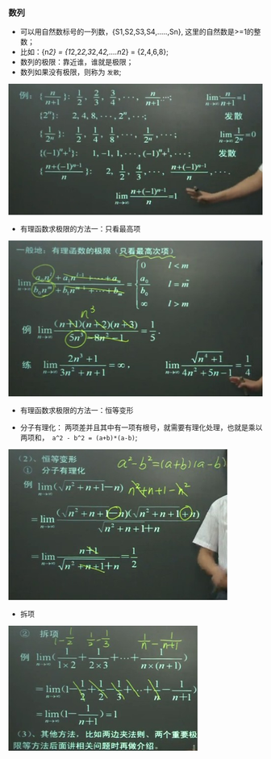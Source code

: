 ### 数列
* 可以用自然数标号的一列数，{S1,S2,S3,S4,.....,Sn}, 这里的自然数是>=1的整数；
* 比如：{n*2} = {1*2,2*2,3*2,4*2,....n*2} = {2,4,6,8};
* 数列的极限：靠近谁，谁就是极限；
* 数列如果没有极限，则称为 `发散`;

![](https://raw.githubusercontent.com/liangxifeng833/my_program/master/images/math/math-jixian-1.jpg)

* 有理函数求极限的方法一：只看最高项

![](https://raw.githubusercontent.com/liangxifeng833/my_program/master/images/math/math-jixian-2.jpg)

* 有理函数求极限的方法一：恒等变形
 + 分子有理化： 两项差并且其中有一项有根号，就需要有理化处理，也就是乘以两项和，　`a^2 - b^2 = (a+b)*(a-b)`;

![](https://raw.githubusercontent.com/liangxifeng833/my_program/master/images/math/math-jixian-3.jpg)

 + 拆项

![](https://raw.githubusercontent.com/liangxifeng833/my_program/master/images/math/math-jixian-4.jpg)
